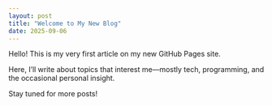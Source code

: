 ```yaml
---
layout: post
title: "Welcome to My New Blog"
date: 2025-09-06
---
```


Hello! This is my very first article on my new GitHub Pages site.

Here, I’ll write about topics that interest me—mostly tech, programming, and the occasional personal insight.

Stay tuned for more posts!
